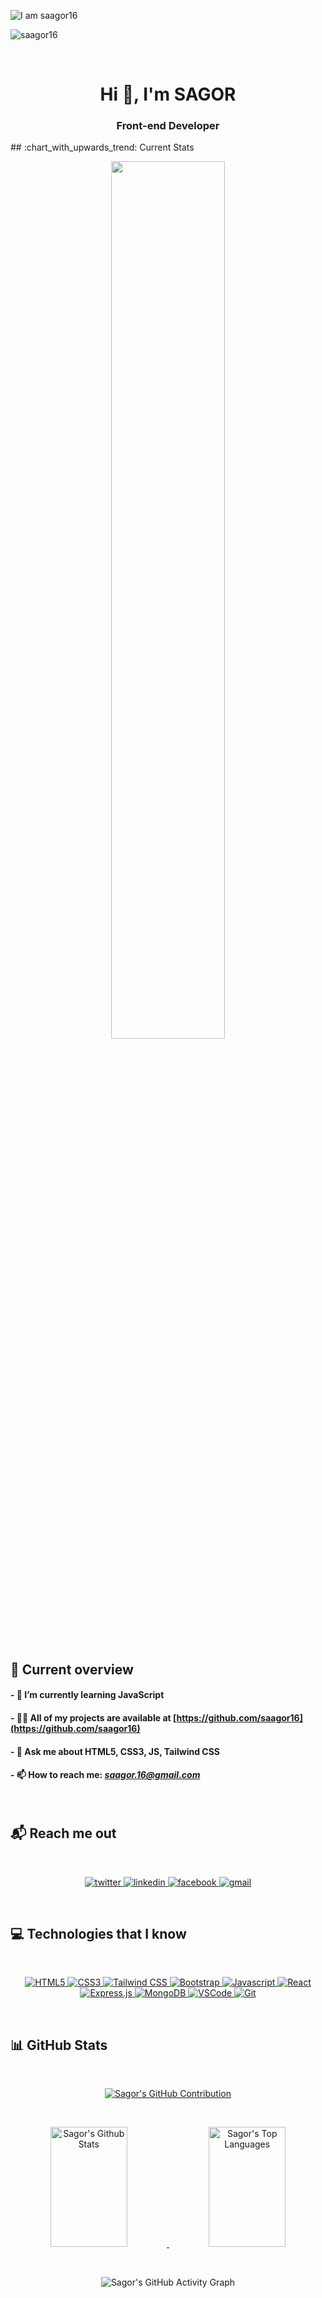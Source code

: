![I am saagor16](https://media.licdn.com/dms/image/D5616AQHfvCyZzF9h6A/profile-displaybackgroundimage-shrink_350_1400/0/1719755362557?e=1725494400&v=beta&t=Caltu6Uqne6gHN31--dFYwUKirYRaXohMZCpH69lSIk)
<p>
  <img src="https://komarev.com/ghpvc/?username=saagor16&label=Profile%20views&color=brightgreen&style=flat-square" alt="saagor16" />
</p>
<br />

<h1 align="center">Hi 👋, I'm SAGOR</h1>

<h3 align="center">Front-end Developer</h3>
## :chart_with_upwards_trend: Current Stats
<br />
<p align="center">
  <img width="60%" src="https://github-readme-streak-stats.herokuapp.com?user=saagor16&theme=react&hide_border=true&background=0D1117&stroke=0D1117&fire=7F3FBF&sideLabels=00F0FF&currStreakNum=7F3FBF&ring=7F3FBF&currStreakLabel=7F3FBF&sideNums=00F0FF" />
</p>



<br />

## 👀 Current overview

#### - 🌱 I’m currently learning **JavaScript**
#### - 👨‍💻 All of my projects are available at [https://github.com/saagor16](https://github.com/saagor16)
#### - 💬 Ask me about **HTML5, CSS3, JS, Tailwind CSS**
#### - 📫 How to reach me: *saagor.16@gmail.com*

<br />

## 📬 Reach me out

<br />

<p align="center">
  <a href="https://x.com/16Saagor" target="_blank">
    <img src="https://img.shields.io/badge/twitter-%2300acee.svg?&style=for-the-badge&logo=twitter&logoColor=white" alt="twitter" />
  </a>
  <a href="https://www.linkedin.com/in/saagor/" target="_blank">
    <img src="https://img.shields.io/badge/linkedin-%231E77B5.svg?&style=for-the-badge&logo=linkedin&logoColor=white" alt="linkedin" />
  </a>
  <a href="https://www.facebook.com/profile.php?id=61551216816741" target="_blank">
    <img src="https://img.shields.io/badge/facebook-%232E87FB.svg?&style=for-the-badge&logo=facebook&logoColor=white" alt="facebook" />
  </a>  
  <a href="mailto:saagor.16@gmail.com" target="_blank">
    <img src="https://img.shields.io/badge/Gmail-c14438?style=for-the-badge&logo=Gmail&logoColor=white" alt="gmail" />
  </a>  
</p>

<br />

## 💻 Technologies that I know

<br />

<p align="center">
  <a href="https://developer.mozilla.org/en-US/docs/Web/HTML" target="_blank">
    <img src="https://img.shields.io/badge/HTML5-E34F26?style=for-the-badge&logo=html5&logoColor=white" alt="HTML5" />
  </a>
  <a href="https://developer.mozilla.org/en-US/docs/Web/CSS" target="_blank">
    <img src="https://img.shields.io/badge/CSS3-1572B6?style=for-the-badge&logo=css3&logoColor=white" alt="CSS3" />
  </a>
  <a href="https://tailwindcss.com/" target="_blank">
    <img src="https://img.shields.io/badge/Tailwind_CSS-38B2AC?style=for-the-badge&logo=tailwind-css&logoColor=white" alt="Tailwind CSS" />
  </a>
  <a href="https://getbootstrap.com/" target="_blank">
    <img src="https://img.shields.io/badge/Bootstrap-563D7C?style=for-the-badge&logo=bootstrap&logoColor=white" alt="Bootstrap" />
  </a>
  <a href="https://developer.mozilla.org/en-US/docs/Web/JavaScript" target="_blank">
    <img src="https://img.shields.io/badge/Javascript-F7DF1E?style=for-the-badge&logo=javascript&logoColor=black" alt="Javascript" />
  </a>
  <a href="https://reactjs.org/" target="_blank">
    <img src="https://img.shields.io/badge/React-61DAFB?style=for-the-badge&logo=react&logoColor=black" alt="React" />
  </a>
  <a href="https://expressjs.com/" target="_blank">
    <img src="https://img.shields.io/badge/Express.js-000000?style=for-the-badge&logo=express&logoColor=white" alt="Express.js" />
  </a>
  <a href="https://www.mongodb.com/" target="_blank">
    <img src="https://img.shields.io/badge/MongoDB-47A248?style=for-the-badge&logo=mongodb&logoColor=white" alt="MongoDB" />
  </a>
  <a href="https://code.visualstudio.com/" target="_blank">
    <img src="https://img.shields.io/badge/Visual_Studio_Code-007ACC?style=for-the-badge&logo=visual-studio-code&logoColor=white" alt="VSCode" />
  </a>
  <a href="https://git-scm.com/" target="_blank">
    <img src="https://img.shields.io/badge/Git-F05032?style=for-the-badge&logo=git&logoColor=white" alt="Git" />
  </a>
</p>

<br />

## 📊 GitHub Stats



<br />

<p align="center">
  <a href="https://github.com/saagor16">
    <img src="https://github-profile-summary-cards.vercel.app/api/cards/profile-details?username=saagor16&theme=radical" alt="Sagor's GitHub Contribution"/>
  </a>
</p>



<br />

<p align="center">
  <a href="https://github.com/saagor16">
    <img alt="Sagor's Github Stats" src="https://denvercoder1-github-readme-stats.vercel.app/api?username=saagor16&show_icons=true&count_private=true&theme=react&border_color=7F3FBF&bg_color=0D1117&title_color=F85D7F&icon_color=F8D866" height="192px" width="49.5%"/>
  </a>
  <a href="https://github.com/saagor16">
    <img alt="Sagor's Top Languages" src="https://denvercoder1-github-readme-stats.vercel.app/api/top-langs/?username=saagor16&langs_count=8&layout=compact&theme=react&border_color=7F3FBF&bg_color=0D1117&title_color=F85D7F&icon_color=F8D866" height="192px" width="49.5%"/>
  </a>
</p>

<br />

<p align="center">
  <img src="https://github-readme-activity-graph.vercel.app/graph?username=saagor16&custom_title=Sagor's%20GitHub%20Activity%20Graph&bg_color=0D1117&color=7F3FBF&line=7F3FBF&point=7F3FBF&area_color=FFFFFF&title_color=FFFFFF&area=true" alt="Sagor's GitHub Activity Graph"/>
</p>
